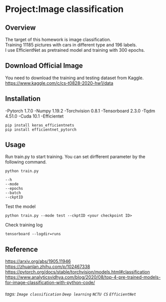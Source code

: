 # Project:Image classification

## Overview
The target of this homework is image classification.  
Training 11185 pictures with cars in different type and 196 labels.   
I use EfficientNet as pretrained model and training with 300 epochs.  

## Download Official Image
You need to download the training and testing dataset from Kaggle.  
https://www.kaggle.com/c/cs-t0828-2020-hw1/data  

## Installation
-Pytorch 1.7.0
-Numpy 1.19.2
-Torchvision 0.8.1
-Tensorboard 2.3.0
-Tqdm 4.51.0
-Cuda 10.1
-Efficientet
```
pip install keras_efficientnets
pip install efficientnet_pytorch
``` 
## Usage
Run train.py to start training. You can set dirfferent parameter by the following command.
```
python train.py

--h
--mode
--epochs
--batch
--ckptID
```

Test the model
```
python train.py --mode test --ckptID <your checkpoint ID>
```

Check training log
```
tensorboard --logdir=runs
```
## Reference
https://arxiv.org/abs/1905.11946  
https://zhuanlan.zhihu.com/p/102467338  
https://pytorch.org/docs/stable/torchvision/models.html#classification  
https://www.analyticsvidhya.com/blog/2020/08/top-4-pre-trained-models-for-image-classification-with-python-code/  

###### tags: `Image classification` `Deep learning` `NCTU CS` `EfficientNet`
